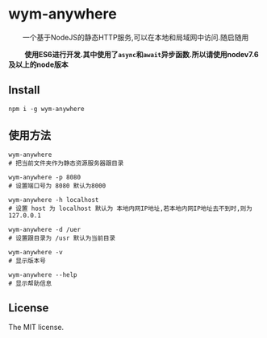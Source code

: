 # wym-anywhere

&emsp;&emsp;一个基于NodeJS的静态HTTP服务,可以在本地和局域网中访问.随启随用

&emsp;&emsp; **使用ES6进行开发.其中使用了`async`和`await`异步函数.所以请使用nodev7.6及以上的node版本**

## Install

```shell
npm i -g wym-anywhere
```

## 使用方法

```shell
wym-anywhere
# 把当前文件夹作为静态资源服务器跟目录

wym-anywhere -p 8080
# 设置端口号为 8080 默认为8000

wym-anywhere -h localhost
# 设置 host 为 localhost 默认为 本地内网IP地址,若本地内网IP地址去不到时,则为127.0.0.1

wym-anywhere -d /uer
# 设置跟目录为 /usr 默认为当前目录

wym-anywhere -v
# 显示版本号

wym-anywhere --help
# 显示帮助信息
```

## License

The MIT license.

